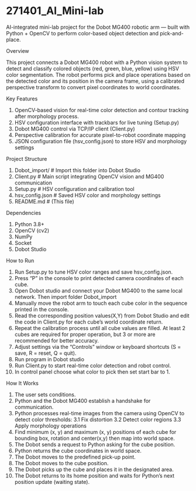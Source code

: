 # 271401_AI_Mini-lab
AI-integrated mini-lab project for the Dobot MG400 robotic arm — built with Python + OpenCV to perform color-based object detection and pick-and-place.

Overview 

  This project connects a Dobot MG400 robot with a Python vision system to detect and classify colored objects (red, green, blue, yellow) using HSV color segmentation.
The robot performs pick and place operations based on the detected color and its position in the camera frame, using a calibrated perspective transform to convert pixel coordinates to world coordinates.

Key Features
  1. OpenCV-based vision for real-time color detection and contour tracking after morphology process. 
  2. HSV configuration interface with trackbars for live tuning (Setup.py)
  3. Dobot MG400 control via TCP/IP client (Client.py)
  4. Perspective calibration for accurate pixel-to-robot coordinate mapping
  5. JSON configuration file (hsv_config.json) to store HSV and morphology settings

Project Structure 
  1. Dobot_import/          # Import this folder into Dobot Studio
  2. Client.py              # Main script integrating OpenCV vision and MG400 communication
  3. Setup.py               # HSV configuration and calibration tool
  4. hsv_config.json        # Saved HSV color and morphology settings
  5. README.md              # (This file)


Dependencies
  1. Python 3.8+
  2. OpenCV (cv2)
  3. NumPy
  4. Socket
  5. Dobot Studio

How to Run
  1. Run Setup.py to tune HSV color ranges and save hsv_config.json.
  2. Press “P” in the console to print detected camera coordinates of each cube.
  3. Open Dobot studio and connect your Dobot MG400 to the same local network. Then import folder Dobot_import
  4. Manually move the robot arm to touch each cube color in the sequence printed in the console.
  5. Read the corresponding position values(X,Y) from Dobot Studio and edit the code in Client.py for each cube’s world coordinate return.
  6. Repeat the calibration process until all cube values are filled. At least 2 cubes are required for proper operation, but 3 or more are recommended for better accuracy.
  7. Adjust settings via the “Controls” window or keyboard shortcuts (S = save, R = reset, Q = quit).
  8. Run program in Dobot studio
  9. Run Client.py to start real-time color detection and robot control.
  10. In control panel choose what color to pick then set start bar to 1.

How It Works
  1. The user sets conditions.
  2. Python and the Dobot MG400 establish a handshake for communication.
  3. Python processes real-time images from the camera using OpenCV to detect color thresholds:
    3.1 Fix distortion
    3.2 Detect color regions
    3.3 Apply morphology operations
  4. Find minimum (x, y) and maximum (x, y) positions of each cube for bounding box, rotation and center(x,y) then map into world space.
  5. The Dobot sends a request to Python asking for the cube position.
  6. Python returns the cube coordinates in world space.
  7. The Dobot moves to the predefined pick-up point.
  8. The Dobot moves to the cube position.
  9. The Dobot picks up the cube and places it in the designated area.
  10. The Dobot returns to its home position and waits for Python’s next position update (waiting state).
